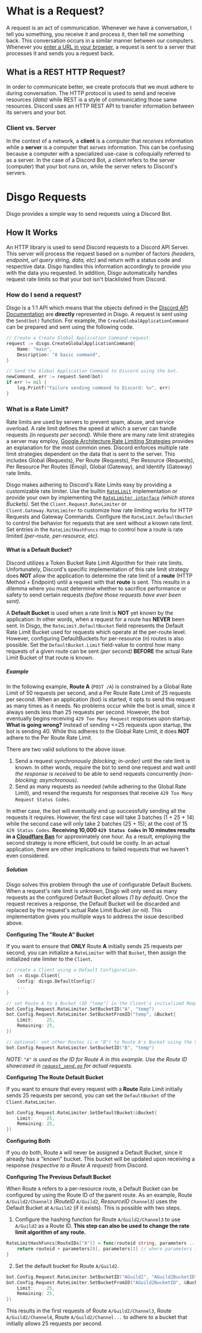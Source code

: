 # What is a Request?

A request is an act of communication. Whenever we have a conversation, I tell you something, you receive it and process it, then tell me something back. This conversation occurs in a similar manner between our computers. Whenever you [enter a URL in your browser](https://github.com/alex/what-happens-when#browser), a request is sent to a server that processes it and sends you a request back.

## What is a REST HTTP Request?

In order to communicate better, we create protocols that we must adhere to during conversation. The HTTP protocol is used to send and receive resources _(data)_ while REST is a style of communicating those same resources. Discord uses an HTTP REST API to transfer information between its servers and your bot.

### Client vs. Server

In the context of a network, a **client** is a computer that _receives_ information while a **server** is a computer that _serves_ information. This can be confusing because a computer with a specialized use-case is colloquially referred to as a server. In the case of a Discord Bot, a client refers to the server (computer) that your bot runs on, while the server refers to Discord's servers.

# Disgo Requests

Disgo provides a simple way to send requests using a Discord Bot.

## How It Works

An HTTP library is used to send Discord requests to a Discord API Server. This server will process the request based on a number of factors _(headers, endpoint, url query string, data, etc)_ and return with a status code and respective data. Disgo handles this information accordingly to provide you with the data you requested. In addition, Disgo automatically handles request rate limits so that your bot isn't blacklisted from Discord.

### How do I send a request?

Disgo is a 1:1 API which means that the objects defined in the [Discord API Documentation](https://discord.com/developers/docs/intro) are **directly** represented in Disgo. A request is sent using the `Send(bot)` function. For example, the `CreateGlobalApplicationCommand` can be prepared and sent using the following code.

```go
// Create a Create Global Application Command request.
request := disgo.CreateGlobalApplicationCommand{
    Name: "main",
    Description: "A basic command",
}

// Send the Global Application Command to Discord using the bot.
newCommand, err := request.Send(bot)
if err != nil {
    log.Printf("failure sending command to Discord: %v", err)
}
```

### What is a Rate Limit?

Rate limits are used by servers to prevent spam, abuse, and service overload. A rate limit defines the speed at which a server can handle requests _(in requests per second)_. While there are many rate limit strategies a server may employ, [Google Architecture Rate Limiting Strategies](https://cloud.google.com/architecture/rate-limiting-strategies-techniques#techniques-enforcing-rate-limits) provides an explanation for the most common ones. Discord enforces multiple rate limit strategies dependent on the data that is sent to the server. This includes Global (Requests), Per Route (Requests), Per Resource (Requests), Per Resource Per Routes (Emoji), Global (Gateway), and Identify (Gateway) rate limits.

Disgo makes adhering to Discord's Rate Limits easy by providing a customizable rate limiter. Use the builtin [`RateLimit`](/wrapper/ratelimit.go) implementation or provide your own by implementing the [`RateLimiter interface`](/wrapper/ratelimiter.go) _(which stores Buckets)_. Set the `Client.Request.RateLimiter` or `Client.Gateway.RateLimiter` to customize how rate limiting works for HTTP Requests and Gateway Commands. Configure the `RateLimit.DefaultBucket` to control the behavior for requests that are sent without a known rate limit. Set entries in the `RateLimitHashFuncs` map to control how a route is rate limited _(per-route, per-resource, etc)_.

#### What is a Default Bucket?

Discord utilizes a Token Bucket Rate Limit Algorithm for their rate limits. Unfortunately, Discord's specific implementation of this rate limit strategy does **NOT** allow the application to determine the rate limit of a **route** (HTTP Method + Endpoint) until a request with that **route** is sent. This results in a dilemma where you must determine whether to sacrifice performance or safety to send certain requests _(before those requests have ever been sent)_.

A **Default Bucket** is used when a rate limit is **NOT** yet known by the application: In other words, when a request for a route has **NEVER** been sent. In Disgo, the `RateLimit.DefaultBucket` field represents the Default Rate Limit Bucket used for requests which operate at the per-route level. However, configuring DefaultBuckets for per-resource (n) routes is also possible. Set the `DefaultBucket.Limit` field-value to control how many requests of a given route can be sent _(per second)_ **BEFORE** the actual Rate Limit Bucket of that route is known.

##### Example

In the following example, **Route A** (`POST /A`) is constrained by a Global Rate Limit of 50 requests per second, and a Per Route Rate Limit of 25 requests per second. When an application _(bot)_ is started, it opts to send this request as many times as it needs. No problems occur while the bot is small, since it always sends less than 25 requests per second. However, the bot eventually begins receiving `429 Too Many Request` responses upon startup. **What is going wrong?** Instead of sending <=25 requests upon startup, the bot is sending 40. While this adheres to the Global Rate Limit, it does **NOT** adhere to the Per Route Rate Limit.

There are two valid solutions to the above issue. 

1. Send a request synchronously _(blocking; in-order)_ until the rate limit is known. In other words, require the bot to send one request and wait _until the response is received_ to be able to send requests concurrently _(non-blocking; asynchronous)_.
2. Send as many requests as needed (while adhering to the Global Rate Limit), and resend the requests for responses that receive `429 Too Many Request Status Codes`.

In either case, the bot will eventually end up successfully sending all the requests it requires. However, the first case will take 3 batches (1 + 25 + 14) while the second case will only take 2 batches (25 + 15); at the cost of 15 `429 Status Codes`. **Receiving 10,000 `429 Status Codes` in 10 minutes results in a [Cloudflare Ban](https://discord.com/developers/docs/topics/rate-limits)** for approximately one hour. As a result, employing the second strategy is more efficient, but could be costly. In an actual application, there are other implications to failed requests that we haven't even considered.

##### Solution

Disgo solves this problem through the use of configurable Default Buckets. When a request's rate limit is unknown, Disgo will only send as many requests as the configured Default Bucket allows _(1 by default)_. Once the request receives a response, the Default Bucket will be discarded and replaced by the request's actual Rate Limit Bucket _(or nil)_. This implementation gives you multiple ways to address the issue described above.

**Configuring The "Route A" Bucket**

If you want to ensure that **ONLY** Route **A** initially sends 25 requests per second, you can initialize a `RateLimiter` with that `Bucket`, then assign the initialized rate limiter to the `Client`. 

```go
// create a Client using a Default Configuration.
bot := disgo.Client{
    Config: disgo.DefaultConfig()
    ...
}

// set Route A to a Bucket (ID "temp") in the Client's initialized Request Rate Limiter.
bot.Config.Request.RateLimiter.SetBucketID("A", "temp")
bot.Config.Request.RateLimiter.SetBucketFromID("temp", &Bucket{
	Limit:     25,
	Remaining: 25,
})

// optional: set other Routes (i.e "B") to Route A's Bucket using the SetBucketID function.
bot.Config.Request.RateLimiter.SetBucketID("B", "temp")
```

_NOTE: `"A"` is used as the ID for Route A in this example. Use the Route ID showcased in [`request_send.go`](/wrapper/request_send.go) for actual requests._

**Configuring The Route Default Bucket**

If you want to ensure that every request with a **Route** Rate Limit initially sends 25 requests per second, you can set the `DefaultBucket` of the `Client.RateLimiter`.

```go
bot.Config.Request.RateLimiter.SetDefaultBucket(&Bucket{
	Limit:     25,
	Remaining: 25,
})
```

**Configuring Both**

If you do both, Route `A` will never be assigned a Default Bucket, since it already has a "known" bucket. This bucket will be updated upon receiving a response _(respective to a Route A request)_ from Discord.

**Configuring The Previous Default Bucket**

When Route `A` refers to a per-resource route, a Default Bucket can be configured by using the Route ID of the parent route. As an example, Route `A/Guild2/Channel3` _(RouteID `A/Guild2`, ResourceID `Channel3`)_ uses the Default Bucket at `A/Guild2` (if it exists). This is possible with two steps.

1. Configure the hashing function for Route `A/Guild2/Channel3` to use `A/Guild2` as a Route ID. **This step can also be used to change the rate limit algorithm of any route.**

```go
RateLimitHashFuncs[RouteIDs["A"]] = func(routeid string, parameters ...string) (string, string) {
    return routeid + parameters[0], parameters[1] // where parameters is [Guild2, Channel3]
}
```

2. Set the default bucket for Route `A/Guild2`.

```go
bot.Config.Request.RateLimiter.SetBucketID("AGuild2", "AGuild2BucketID")
bot.Config.Request.RateLimiter.SetBucketFromID("AGuild2BucketID", &Bucket{
	Limit:     25,
	Remaining: 25,
})
```

This results in the first requests of Route `A/Guild2/Channel3`, Route `A/Guild2/Channel4`, Route  `A/Guild2/Channel...` to adhere to a bucket that initially allows 25 requests per second.
